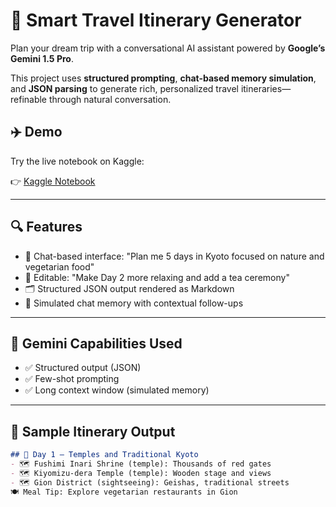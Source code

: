 # 🧠 Smart Travel Itinerary Generator

Plan your dream trip with a conversational AI assistant powered by **Google’s Gemini 1.5 Pro**.

This project uses **structured prompting**, **chat-based memory simulation**, and **JSON parsing** to generate rich, personalized travel itineraries—refinable through natural conversation.

## ✈️ Demo

Try the live notebook on Kaggle:

👉 [Kaggle Notebook](https://www.kaggle.com/code/designmoreweb/smart-travel-itinerary-generator)

---

## 🔍 Features

- 💬 Chat-based interface: "Plan me 5 days in Kyoto focused on nature and vegetarian food"
- 🔄 Editable: "Make Day 2 more relaxing and add a tea ceremony"
- 🗂️ Structured JSON output rendered as Markdown
- 🧠 Simulated chat memory with contextual follow-ups

---

## 🧠 Gemini Capabilities Used

- ✅ Structured output (JSON)
- ✅ Few-shot prompting
- ✅ Long context window (simulated memory)

---

## 📸 Sample Itinerary Output

```markdown
## 📅 Day 1 – Temples and Traditional Kyoto
- 🗺️ Fushimi Inari Shrine (temple): Thousands of red gates
- 🗺️ Kiyomizu-dera Temple (temple): Wooden stage and views
- 🗺️ Gion District (sightseeing): Geishas, traditional streets  
🍽️ Meal Tip: Explore vegetarian restaurants in Gion
